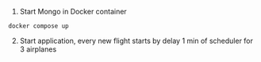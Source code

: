 1. Start Mongo in Docker container
```
docker compose up
```

2. Start application, every new flight starts by delay 1 min of scheduler for 3 airplanes 